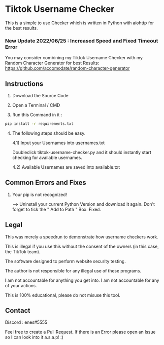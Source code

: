 # Tiktok Username Checker

This is a simple to use Checker which is written in Python with aiohttp for the best results.

### New Update 2022/06/25 : Increased Speed and Fixed Timeout Error

You may consider combining my Tiktok Username Checker with my Random Character Generator for best Results: https://github.com/accomodate/random-character-generator

## Instructions

1) Download the Source Code

2) Open a Terminal / CMD

3) Run this Command in it :
   
```bash
pip install -r requirements.txt
```
   
4) The following steps should be easy.
   
   4.1) Input your Usernames into usernames.txt
   
   Doubleclick tiktok-username-checker.py and it should instantly start checking for available usernames.
   
   4.2) Available Usernames are saved into available.txt
   
## Common Errors and Fixes
       
1) Your pip is not recognized!

   --> Uninstall your current Python Version and download it again.
   Don't forget to tick the " Add to Path " Box. Fixed.
   
## Legal

This was merely a speedrun to demonstrate how username checkers work.

This is illegal if you use this without the consent of the owners (in this case, the TikTok team).

The software designed to perform website security testing.

The author is not responsible for any illegal use of these programs.

I am not accountable for anything you get into. I am not accountable for any of your actions.

This is 100% educational, please do not misuse this tool.
       
## Contact

Discord : enes#5555

Feel free to create a Pull Request. If there is an Error please open an Issue so I can look into it a.s.a.p! :) 
